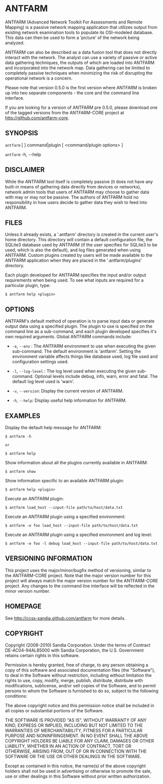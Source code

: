 # ANTFARM

ANTFARM (Advanced Network Toolkit For Assessments and Remote Mapping) is a
passive network mapping application that utilizes output from existing network
examination tools to populate its OSI-modeled database. This data can then be
used to form a ‘picture’ of the network being analyzed.

ANTFARM can also be described as a data fusion tool that does not directly
interact with the network. The analyst can use a variety of passive or active
data gathering techniques, the outputs of which are loaded into ANTFARM and
incorporated into the network map. Data gathering can be limited to completely
passive techniques when minimizing the risk of disrupting the operational
network is a concern.

Please note that version 0.5.0 is the first version where ANTFARM is broken up
into two separate components - the core and the command line interface.

If you are looking for a version of ANTFARM pre 0.5.0, please download one of
the tagged versions from the ANTFARM-CORE project at
http://github.com/antfarm-core.

## SYNOPSIS

`antfarm` [ <global options> ] command|plugin [ <command/plugin options> ]

`antfarm` -h, --help

## DISCLAIMER

While the ANTFARM tool itself is completely passive (it does not have any
built-in means of gathering data directly from devices or networks), network
admin tools that users of ANTFARM may choose to gather data with may or may not
be passive. The authors of ANTFARM hold no responsibility in how users decide to
gather data they wish to feed into ANTFARM.

## FILES

Unless it already exists, a '.antfarm' directory is created in the current
user's home directory. This directory will contain a default configuration file,
the SQLite3 database used by ANTFARM (if the user specifies for SQLite3 to be
used, which is also the default), and log files generated when using ANTFARM.
Custom plugins created by users will be made available to the ANTFARM
application when they are placed in the '.antfarm/plugins' directory.

Each plugin developed for ANTFARM specifies the input and/or output requirements
when being used. To see what inputs are required for a particular plugin, type:

    $ antfarm help <plugin>

## OPTIONS

ANTFARM's default method of operation is to parse input data or generate output
data using a specified plugin. The plugin to use is specified on the command
line as a sub-command, and each plugin developed specifies it's own required
arguments. Global ANTFARM commands include:

  * `-e`, `--env` <env>:
    The ANTFARM environment to use when executing the given sub-command. The
    default environment is 'antfarm'. Setting the environment variable affects
    things like database used, log file used and configuration settings used.

  * `-l`, `--log-level` <level>:
    The log level used when executing the given sub-command. Optional levels
    include debug, info, warn, error and fatal. The default log level used is
    'warn'.

  * `-v`, `--version`:
    Display the current version of ANTFARM.

  * `-h`, `--help`:
    Display useful help information for ANTFARM.

## EXAMPLES

Display the default help message for ANTFARM:

    $ antfarm -h

    or

    $ antfarm help

Show information about all the plugins currently available in ANTFARM:

    $ antfarm show

Show information specific to an available ANTFARM plugin:

    $ antfarm help <plugin>

Execute an ANTFARM plugin:

    $ antfarm load_host --input-file path/to/host/data.txt

Execute an ANTFARM plugin using a specified environment:

    $ antfarm -e foo load_host --input-file path/to/host/data.txt

Execute an ANTFARM plugin using a specified environment and log level:

    $ antfarm -e foo -l debug load_host --input-file path/to/host/data.txt

## VERSIONING INFORMATION

This project uses the major/minor/bugfix method of versioning, similar to the
ANTFARM-CORE project. Note that the major version number for this project will
always match the major version number for the ANTFARM-CORE project. Any changes
to the command line interface will be reflected in the minor version number.

## HOMEPAGE

See http://ccss-sandia.github.com/antfarm for more details.

## COPYRIGHT

Copyright (2008-2010) Sandia Corporation. Under the terms of Contract
DE-AC04-94AL85000 with Sandia Corporation, the U.S. Government retains certain
rights in this software.

Permission is hereby granted, free of charge, to any person obtaining a copy of
this software and associated documentation files (the "Software"), to deal in
the Software without restriction, including without limitation the rights to
use, copy, modify, merge, publish, distribute, distribute with modifications,
sublicense, and/or sell copies of the Software, and to permit persons to whom
the Software is furnished to do so, subject to the following conditions:

The above copyright notice and this permission notice shall be included in all
copies or substantial portions of the Software.

THE SOFTWARE IS PROVIDED "AS IS", WITHOUT WARRANTY OF ANY KIND, EXPRESS OR
IMPLIED, INCLUDING BUT NOT LIMITED TO THE WARRANTIES OF MERCHANTABILITY,
FITNESS FOR A PARTICULAR PURPOSE AND NONINFRINGEMENT. IN NO EVENT SHALL THE
ABOVE COPYRIGHT HOLDERS BE LIABLE FOR ANY CLAIM, DAMAGES OR OTHER LIABILITY,
WHETHER IN AN ACTION OF CONTRACT, TORT OR OTHERWISE, ARISING FROM, OUT OF OR IN
CONNECTION WITH THE SOFTWARE OR THE USE OR OTHER DEALINGS IN THE SOFTWARE.

Except as contained in this notice, the name(s) of the above copyright holders
shall not be used in advertising or otherwise to promote the sale, use or other
dealings in this Software without prior written authorization.
